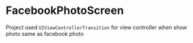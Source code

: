 # FacebookPhotoScreen
Project used `UIViewControllerTransition` for view controller when show photo same as facebook photo
